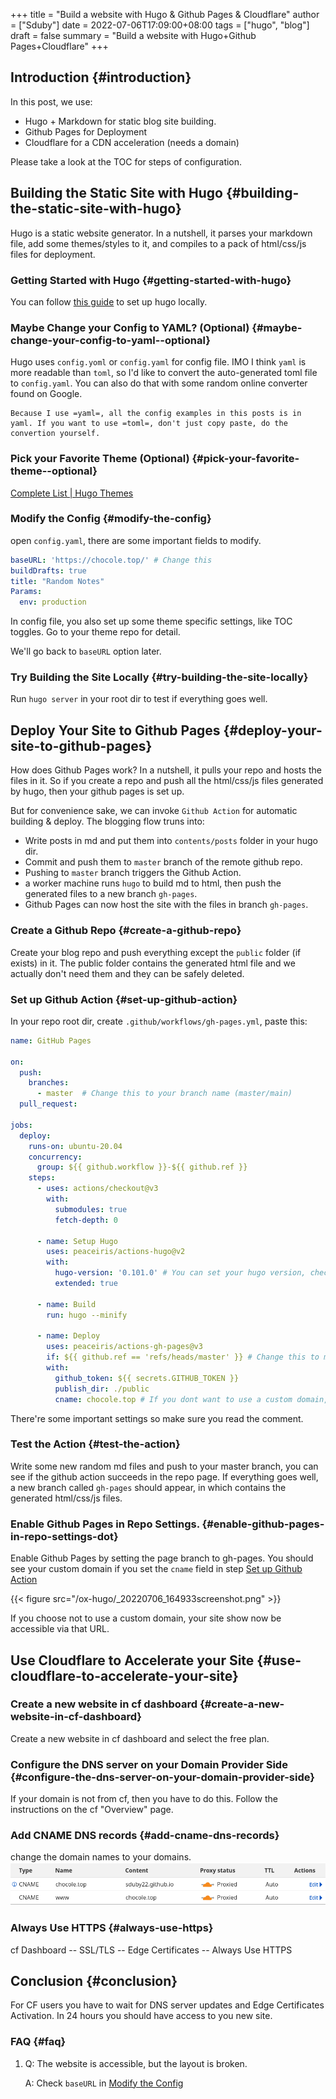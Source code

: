 +++
title = "Build a website with Hugo & Github Pages & Cloudflare"
author = ["Sduby"]
date = 2022-07-06T17:09:00+08:00
tags = ["hugo", "blog"]
draft = false
summary = "Build a website with Hugo+Github Pages+Cloudflare"
+++

## Introduction {#introduction}

In this post, we use:

-   Hugo + Markdown for static blog site building.
-   Github Pages for Deployment
-   Cloudflare for a CDN acceleration (needs a domain)

Please take a look at the TOC for steps of configuration.


## Building the Static Site with Hugo {#building-the-static-site-with-hugo}

Hugo is a static website generator. In a nutshell, it parses your markdown file, add some themes/styles to it, and compiles to a pack of html/css/js files for deployment.


### Getting Started with Hugo {#getting-started-with-hugo}

You can follow [this guide](https://gohugo.io/getting-started/quick-start/) to set up hugo locally.


### Maybe Change your Config to YAML? (Optional) {#maybe-change-your-config-to-yaml--optional}

Hugo uses `config.yoml` or `config.yaml` for config file. IMO I think `yaml` is more readable than `toml`, so I'd like to convert the auto-generated toml file to `config.yaml`. You can also do that with some random online converter found on Google.

```text
Because I use =yaml=, all the config examples in this posts is in yaml. If you want to use =toml=, don't just copy paste, do the convertion yourself.
```


### Pick your Favorite Theme (Optional) {#pick-your-favorite-theme--optional}

[Complete List | Hugo Themes](https://themes.gohugo.io/)


### Modify the Config {#modify-the-config}

open `config.yaml`, there are some important fields to modify.

```yaml
baseURL: 'https://chocole.top/' # Change this
buildDrafts: true
title: "Random Notes"
Params:
  env: production
```

In config file, you also set up some theme specific settings, like TOC toggles. Go to your theme repo for detail.

We'll go back to `baseURL` option later.


### Try Building the Site Locally {#try-building-the-site-locally}

Run `hugo server` in your root dir to test if everything goes well.


## Deploy Your Site to Github Pages {#deploy-your-site-to-github-pages}

How does Github Pages work? In a nutshell, it pulls your repo and hosts the files in it. So if you create a repo and push all the html/css/js files generated by hugo, then your github pages is set up.

But for convenience sake, we can invoke `Github Action` for automatic building &amp; deploy. The blogging flow truns into:

-   Write posts in md and put them into `contents/posts` folder in your hugo dir.
-   Commit and push them to `master` branch of the remote github repo.
-   Pushing to `master` branch triggers the Github Action.
-   a worker machine runs `hugo` to build md to html, then push the generated files to a new branch `gh-pages`.
-   Github Pages can now host the site with the files in branch `gh-pages`.


### Create a Github Repo {#create-a-github-repo}

Create your blog repo and push everything except the `public` folder (if exists) in it. The public folder contains the generated html file and we actually don't need them and they can be safely deleted.


### Set up Github Action {#set-up-github-action}

In your repo root dir, create `.github/workflows/gh-pages.yml`, paste this:

```yml
name: GitHub Pages

on:
  push:
    branches:
      - master  # Change this to your branch name (master/main)
  pull_request:

jobs:
  deploy:
    runs-on: ubuntu-20.04
    concurrency:
      group: ${{ github.workflow }}-${{ github.ref }}
    steps:
      - uses: actions/checkout@v3
        with:
          submodules: true
          fetch-depth: 0

      - name: Setup Hugo
        uses: peaceiris/actions-hugo@v2
        with:
          hugo-version: '0.101.0' # You can set your hugo version, check with `hugo version`
          extended: true

      - name: Build
        run: hugo --minify

      - name: Deploy
        uses: peaceiris/actions-gh-pages@v3
        if: ${{ github.ref == 'refs/heads/master' }} # Change this to master/main
        with:
          github_token: ${{ secrets.GITHUB_TOKEN }}
          publish_dir: ./public
          cname: chocole.top # If you dont want to use a custom domain, delete this line.
```

There're some important settings so make sure you read the comment.


### Test the Action {#test-the-action}

Write some new random md files and push to your master branch, you can see if the github action succeeds in the repo page. If everything goes well, a new branch called `gh-pages` should appear, in which contains the generated html/css/js files.


### Enable Github Pages in Repo Settings. {#enable-github-pages-in-repo-settings-dot}

Enable Github Pages by setting the page branch to gh-pages. You should see your custom domain if you set the `cname` field in step [Set up Github Action](#set-up-github-action)

{{< figure src="/ox-hugo/_20220706_164933screenshot.png" >}}

If you choose not to use a custom domain, your site show now be accessible via that URL.


## Use Cloudflare to Accelerate your Site {#use-cloudflare-to-accelerate-your-site}


### Create a new website in cf dashboard {#create-a-new-website-in-cf-dashboard}

Create a new website in cf dashboard and select the free plan.


### Configure the DNS server on your Domain Provider Side {#configure-the-dns-server-on-your-domain-provider-side}

If your domain is not from cf, then you have to do this. Follow the instructions on the cf "Overview" page.


### Add CNAME DNS records {#add-cname-dns-records}

change the domain names to your domains.
![](/ox-hugo/_20220706_170037screenshot.png)


### Always Use HTTPS {#always-use-https}

cf Dashboard -- SSL/TLS -- Edge Certificates -- Always Use HTTPS


## Conclusion {#conclusion}

For CF users you have to wait for DNS server updates and Edge Certificates Activation. In 24 hours you should have access to you new site.


### FAQ {#faq}

1.  Q: The website is accessible, but the layout is broken.

    A: Check `baseURL` in [Modify the Config](#modify-the-config)
